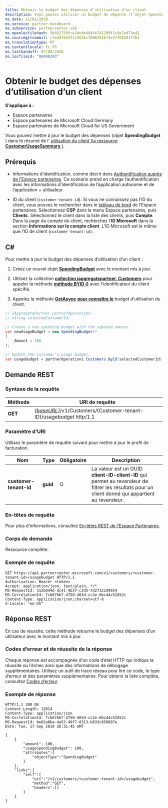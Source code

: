 ```yaml
---
title: Obtenir le budget des dépenses d’utilisation d’un client
description: Vous pouvez utiliser un budget de dépense (l’objet SpendingBudget) pour mettre à jour un résumé de l’utilisation des clients (la ressource CustomerUsageSummary).
ms.date: 11/01/2019
ms.service: partner-dashboard
ms.subservice: partnercenter-sdk
ms.openlocfilehash: 5b031759fce2dcde484fe741109f1c9e7ed73e41
ms.sourcegitcommit: cfedd76e573c5616cf006f826f4e27f08281f7b4
ms.translationtype: MT
ms.contentlocale: fr-FR
ms.lasthandoff: 07/08/2020
ms.locfileid: "86098293"
---
```

# <a name="get-a-customers-usage-spending-budget"></a>Obtenir le budget des dépenses d’utilisation d’un client

**S’applique à :**

- Espace partenaires
- Espace partenaires de Microsoft Cloud Germany
- Espace partenaires de Microsoft Cloud for US Government

Vous pouvez mettre à jour le budget des dépenses (objet **SpendingBudget** ) dans le résumé de l' [utilisation du client (la ressource **CustomerUsageSummary** )](customer-usage-resources.md#customerusagesummary).

## <a name="prerequisites"></a>Prérequis

- Informations d’identification, comme décrit dans [Authentification auprès de l’Espace partenaires](partner-center-authentication.md). Ce scénario prend en charge l’authentification avec les informations d’identification de l’application autonome et de l’application + utilisateur.

- ID du client (`customer-tenant-id`). Si vous ne connaissez pas l’ID du client, vous pouvez le rechercher dans le [tableau de bord](https://partner.microsoft.com/dashboard) de l’Espace partenaires. Sélectionnez **CSP** dans le menu Espace partenaires, puis **Clients**. Sélectionnez le client dans la liste des clients, puis **Compte**. Dans la page du compte du client, recherchez l’**ID Microsoft** dans la section **Informations sur le compte client**. L’ID Microsoft est le même que l’ID de client (`customer-tenant-id`).

## <a name="c"></a>C\#

Pour mettre à jour le budget des dépenses d’utilisation d’un client :

1. Créez un nouvel objet [**SpendingBudget**](https://docs.microsoft.com/dotnet/api/microsoft.store.partnercenter.models.usage.spendingbudget) avec le montant mis à jour.

2. Utilisez la collection [**collection iaggregatepartner. Customers**](https://docs.microsoft.com/dotnet/api/microsoft.store.partnercenter.customers.icustomercollection) pour appeler la méthode [**méthode BYID ()**](https://docs.microsoft.com/dotnet/api/microsoft.store.partnercenter.customers.icustomercollection.byid) avec l’identificateur du client spécifié.

3. Appelez la méthode [**GetAsync**](https://docs.microsoft.com/dotnet/api/microsoft.store.partnercenter.subscribedskus.icustomersubscribedskucollection.getasync) [**pour connaître le**](https://docs.microsoft.com/dotnet/api/microsoft.store.partnercenter.subscribedskus.icustomersubscribedskucollection.get) budget d’utilisation du client.

``` csharp
// IAggregatePartner partnerOperations;
// string selectedCustomerId;

// Create a new spending budget with the udpated amount.
var newUsageBudget = new SpendingBudget()
{
    Amount = 100
};

// Update the customer's usage budget.
var usageBudget = partnerOperations.Customers.ById(selectedCustomerId).UsageBudget.Get();
```

## <a name="rest-request"></a>Demande REST

### <a name="request-syntax"></a>Syntaxe de la requête

| Méthode    | URI de requête                                                                                             |
|-----------|---------------------------------------------------------------------------------------------------------|
| **GET** | [*{baseURL}*](partner-center-rest-urls.md)/v1/Customers/{Customer-tenant-ID}/usagebudget http/1.1 |

### <a name="uri-parameter"></a>Paramètre d’URI

Utilisez le paramètre de requête suivant pour mettre à jour le profil de facturation.

| Nom                   | Type     | Obligatoire | Description                                                                                                                                            |
|------------------------|----------|----------|--------------------------------------------------------------------------------------------------------------------------------------------------------|
| **customer-tenant-id** | **guid** | O        | La valeur est un GUID **client-ID-client-ID** qui permet au revendeur de filtrer les résultats pour un client donné qui appartient au revendeur. |

### <a name="request-headers"></a>En-têtes de requête

Pour plus d’informations, consultez [En-têtes REST de l’Espace Partenaires](headers.md).

### <a name="request-body"></a>Corps de demande

Ressource complète.

### <a name="request-example"></a>Exemple de requête

```http
GET https://api.partnercenter.microsoft.com/v1/customers/<customer-tenant-id>/usagebudget HTTP/1.1
Authorization: Bearer <token>
Accept: application/json, text/plain, */*
MS-RequestId: 312b044d-dc41-4b37-c2d5-7d27322d9654
MS-CorrelationId: 7cb67bb7-4750-403d-cc2e-6bc44c52d52c
Content-Type: application/json;charset=utf-8
X-Locale: "en-US"
```

## <a name="rest-response"></a>Réponse REST

En cas de réussite, cette méthode retourne le budget des dépenses d’un utilisateur avec le montant mis à jour.

### <a name="response-success-and-error-codes"></a>Codes d’erreur et de réussite de la réponse

Chaque réponse est accompagnée d’un code d’état HTTP qui indique la réussite ou l’échec ainsi que des informations de débogage supplémentaires. Utilisez un outil de trace réseau pour lire ce code, le type d’erreur et des paramètres supplémentaires. Pour obtenir la liste complète, consultez [Codes d’erreur](error-codes.md).

### <a name="response-example"></a>Exemple de réponse

```http
HTTP/1.1 200 OK
Content-Length: 12014
Content-Type: application/json
MS-CorrelationId: 7cb67bb7-4750-403d-cc2e-6bc44c52d52c
MS-RequestId: be82a8ba-4a53-49f7-8313-b033c058687e
Date: Tue, 17 Sep 2019 20:31:45 GMT

{
    {
        "amount": 100,
        "usageSpendingBudget": 100,
        "attributes":{
            "objectType":"SpendingBudget"
        }
    },
    "links":{
        "self":{
            "uri":"/v1/customers/<customer-tenant-id>/usagebudget",
            "method":"GET",
            "headers":[]
        }
    }
}
```
